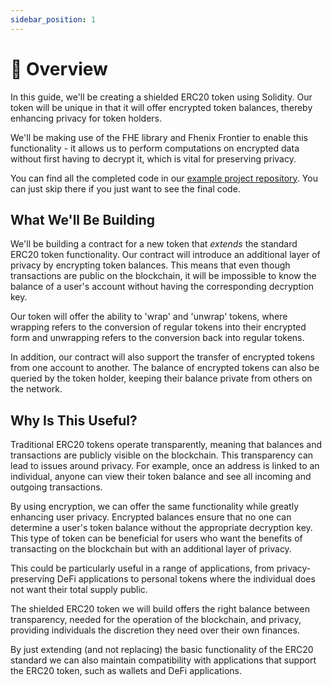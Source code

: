 ```yaml
---
sidebar_position: 1
---
```


# 🐣 Overview

In this guide, we'll be creating a shielded ERC20 token using Solidity. Our token will be unique in that it will offer encrypted token balances, thereby enhancing privacy for token holders.

We'll be making use of the FHE library and Fhenix Frontier to enable this functionality - it allows us to perform computations on encrypted data without first having to decrypt it, which is vital for preserving privacy.

You can find all the completed code in our [example project repository](https://github.com/FhenixProtocol/werc20-example). You can just skip there if you just want to see the final code.

[//]: # (This example focuses on Javascript. If you're more of a python fan, check out the workshop available here: [https://github.com/zama-ai/ethcc23-workshop]&#40;https://github.com/zama-ai/ethcc23-workshop&#41;)

## What We'll Be Building

We'll be building a contract for a new token that _extends_ the standard ERC20 token functionality. Our contract will introduce an additional layer of privacy by encrypting token balances. This means that even though transactions are public on the blockchain, it will be impossible to know the balance of a user's account without having the corresponding decryption key.

Our token will offer the ability to 'wrap' and 'unwrap' tokens, where wrapping refers to the conversion of regular tokens into their encrypted form and unwrapping refers to the conversion back into regular tokens.

In addition, our contract will also support the transfer of encrypted tokens from one account to another. The balance of encrypted tokens can also be queried by the token holder, keeping their balance private from others on the network.

## Why Is This Useful?

Traditional ERC20 tokens operate transparently, meaning that balances and transactions are publicly visible on the blockchain. This transparency can lead to issues around privacy. For example, once an address is linked to an individual, anyone can view their token balance and see all incoming and outgoing transactions.

By using encryption, we can offer the same functionality while greatly enhancing user privacy. Encrypted balances ensure that no one can determine a user's token balance without the appropriate decryption key. This type of token can be beneficial for users who want the benefits of transacting on the blockchain but with an additional layer of privacy.

This could be particularly useful in a range of applications, from privacy-preserving DeFi applications to personal tokens where the individual does not want their total supply public.

The shielded ERC20 token we will build offers the right balance between transparency, needed for the operation of the blockchain, and privacy, providing individuals the discretion they need over their own finances.

By just extending (and not replacing) the basic functionality of the ERC20 standard we can also maintain compatibility with applications that support the ERC20 token, such as wallets and DeFi applications.
